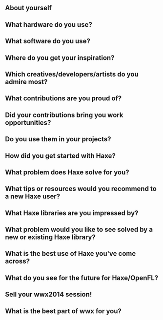 [_template]: ../../interview.html

## About yourself


## What hardware do you use?


## What software do you use?


## Where do you get your inspiration?


## Which creatives/developers/artists do you admire most?


## What contributions are you proud of?


## Did your contributions bring you work opportunities?


## Do you use them in your projects?


## How did you get started with Haxe?


## What problem does Haxe solve for you?


## What tips or resources would you recommend to a new Haxe user?


## What Haxe libraries are you impressed by?


## What problem would you like to see solved by a new or existing Haxe library?


## What is the best use of Haxe you've come across?


## What do you see for the future for Haxe/OpenFL?


## Sell your wwx2014 session!


## What is the best part of wwx for you?
